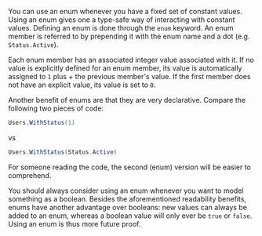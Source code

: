You can use an enum whenever you have a fixed set of constant values. Using an enum gives one a type-safe way of interacting with constant values. Defining an enum is done through the `enum` keyword. An enum member is referred to by prepending it with the enum name and a dot (e.g. `Status.Active`).

Each enum member has an associated integer value associated with it. If no value is explicitly defined for an enum member, its value is automatically assigned to `1` plus + the previous member's value. If the first member does not have an explicit value, its value is set to `0`.

Another benefit of enums are that they are very declarative. Compare the following two pieces of code:

```csharp
Users.WithStatus(1)
```

vs

```csharp
Users.WithStatus(Status.Active)
```

For someone reading the code, the second (enum) version will be easier to comprehend.

You should always consider using an enum whenever you want to model something as a boolean. Besides the aforementioned readability benefits, enums have another advantage over booleans: new values can always be added to an enum, whereas a boolean value will only ever be `true` or `false`. Using an enum is thus more future proof.
